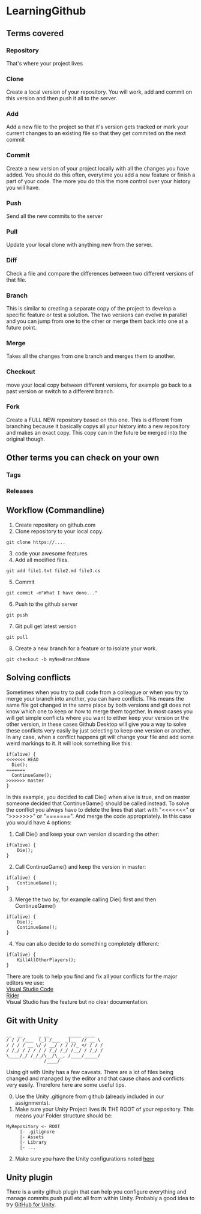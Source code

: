 # LearningGithub

## Terms covered
### Repository
That's where your project lives
### Clone
Create a local version of your repository. You will work, add and commit on this version and then push it all to the server.
### Add
Add a new file to the project so that it's version gets tracked or mark your current changes to an existing file so that they get commited on the next commit
### Commit
Create a new version of your project locally with all the changes you have added. You should do this often, everytime you add a new feature or finish a part of your code. The more you do this the more control over your history you will have.
### Push
Send all the new commits to the server
### Pull
Update your local clone with anything new from the server.
### Diff
Check a file and compare the differences between two different versions of that file.
### Branch
This is similar to creating a separate copy of the project to develop a specific feature or test a solution. The two versions can evolve in parallel and you can jump from one to the other or merge them back into one at a future point.
### Merge
Takes all the changes from one branch and merges them to another.
### Checkout
move your local copy between different versions, for example go back to a past version or switch to a different branch.
### Fork
Create a FULL NEW repository based on this one. This is different from branching because it basically copys all your history into a new repository and makes an exact copy. This copy can in the future be merged into the original though.

## Other terms you can check on your own

### Tags
### Releases

## Workflow (Commandline)

1) Create repository on github.com
2) Clone repository to your local copy.
```
git clone https://....

```

3) code your awesome features
4) Add all modified files.
```
git add file1.txt file2.md file3.cs

```
5) Commit
```
git commit -m"What I have done..."

```
6) Push to the github server
```
git push
```

7) Git pull get latest version
```
git pull
```

8) Create a new branch for a feature or to isolate your work.

```
git checkout -b myNewBranchName
```
## Solving conflicts
Sometimes when you try to pull code from a colleague or when you try to merge your branch into another, you can have conflicts. This means the same file got changed in the same place by both versions and git does not know which one to keep or how to merge them together. In most cases you will get simple conflicts where you want to either keep your version or the other version, in these cases Github Desktop will give you a way to solve these conflicts very easily by just selecting to keep one version or another.
In any case, when a conflict happens git will change your file and add some weird markings to it. It will look something like this:

```
if(alive) {
<<<<<<< HEAD
  Die();
=======
  ContinueGame();
>>>>>>> master
}
```
In this example, you decided to call Die() when alive is true, and on master someone decided that ContinueGame() should be called instead.
To solve the conflict you always havo to delete the lines that start with "<<<<<<<" or ">>>>>>>" or "=======". And merge the code appropriately.
In this case you would have 4 options:
1) Call Die() and keep your own version discarding the other:
```
if(alive) {
  	Die();
}
```
2) Call ContinueGame() and keep the version in master:
```
if(alive) {
  	ContinueGame();
}
```
3) Merge the two by, for example calling Die() first and then ContinueGame()
```
if(alive) {
  	Die();
    ContinueGame();
}
```
4) You can also decide to do something completely different:
```
if(alive) {
  	KillAllOtherPlayers();
}
```

There are tools to help you find and fix all your conflicts for the major editors we use:\
[Visual Studio Code](https://code.visualstudio.com/docs/editor/versioncontrol#_merge-conflicts)\
[Rider](https://www.jetbrains.com/help/rider/Resolving_Conflicts.html#vcs-resolve-conflicts)\
Visual Studio has the feature but no clear documentation.

## Git with Unity

```
__  __      _ __       _____ ____
/ / / /___  (_) /___  _|__  // __ \
/ / / / __ \/ / __/ / / //_ </ / / /
/ /_/ / / / / / /_/ /_/ /__/ / /_/ /
\____/_/ /_/_/\__/\__, /____/_____/  
              /____/              
```
Using git with Unity has a few caveats. There are a lot of files being changed and managed by the editor and that cause chaos and conflicts very easily. Therefore here are some useful tips.

0. Use the Unity .gitignore from github (already included in our assignments).
1. Make sure your Unity Project lives IN THE ROOT of your repository. This means your Folder structure should be:
```
MyRepository <- ROOT
     |- .gitignore
     |- Assets
     |- Library
     |- ...
```
2. Make sure you have the Unity configurations noted [here](https://thoughtbot.com/blog/how-to-git-with-unity)

## Unity plugin

There is a unity github plugin that can help you configure everything and manage commits push pull etc all from within Unity.
Probably a good idea to try [GitHub for Unity](https://unity.github.com/).

